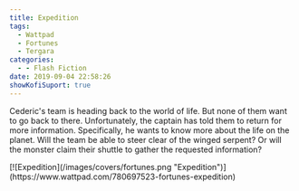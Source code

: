 ```yaml
---
title: Expedition
tags:
  - Wattpad
  - Fortunes
  - Tergara
categories:
  - - Flash Fiction
date: 2019-09-04 22:58:26
showKofiSuport: true
---
```


Cederic's team is heading back to the world of life. But none of them want to go back to there. Unfortunately, the captain has told them to return for more information. Specifically, he wants to know more about the life on the planet. Will the team be able to steer clear of the winged serpent? Or will the monster claim their shuttle to gather the requested information?<!-- more -->

<div class="center">[![Expedition](/images/covers/fortunes.png "Expedition")](https://www.wattpad.com/780697523-fortunes-expedition)</div>